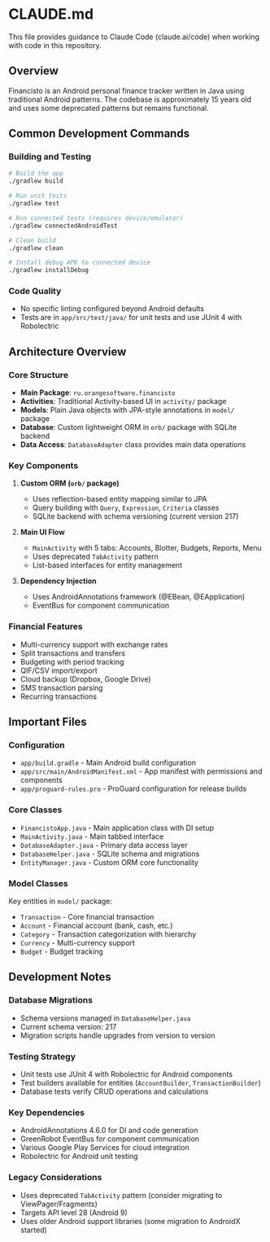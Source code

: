 # CLAUDE.md

This file provides guidance to Claude Code (claude.ai/code) when working with code in this repository.

## Overview

Financisto is an Android personal finance tracker written in Java using traditional Android patterns. The codebase is approximately 15 years old and uses some deprecated patterns but remains functional.

## Common Development Commands

### Building and Testing
```bash
# Build the app
./gradlew build

# Run unit tests
./gradlew test

# Run connected tests (requires device/emulator)
./gradlew connectedAndroidTest

# Clean build
./gradlew clean

# Install debug APK to connected device
./gradlew installDebug
```

### Code Quality
- No specific linting configured beyond Android defaults
- Tests are in `app/src/test/java/` for unit tests and use JUnit 4 with Robolectric

## Architecture Overview

### Core Structure
- **Main Package**: `ru.orangesoftware.financisto`
- **Activities**: Traditional Activity-based UI in `activity/` package
- **Models**: Plain Java objects with JPA-style annotations in `model/` package
- **Database**: Custom lightweight ORM in `orb/` package with SQLite backend
- **Data Access**: `DatabaseAdapter` class provides main data operations

### Key Components
1. **Custom ORM (`orb/` package)**
   - Uses reflection-based entity mapping similar to JPA
   - Query building with `Query`, `Expression`, `Criteria` classes
   - SQLite backend with schema versioning (current version 217)

2. **Main UI Flow**
   - `MainActivity` with 5 tabs: Accounts, Blotter, Budgets, Reports, Menu
   - Uses deprecated `TabActivity` pattern
   - List-based interfaces for entity management

3. **Dependency Injection**
   - Uses AndroidAnnotations framework (@EBean, @EApplication)
   - EventBus for component communication

### Financial Features
- Multi-currency support with exchange rates
- Split transactions and transfers
- Budgeting with period tracking
- QIF/CSV import/export
- Cloud backup (Dropbox, Google Drive)
- SMS transaction parsing
- Recurring transactions

## Important Files

### Configuration
- `app/build.gradle` - Main Android build configuration
- `app/src/main/AndroidManifest.xml` - App manifest with permissions and components
- `app/proguard-rules.pro` - ProGuard configuration for release builds

### Core Classes
- `FinancistoApp.java` - Main application class with DI setup
- `MainActivity.java` - Main tabbed interface
- `DatabaseAdapter.java` - Primary data access layer  
- `DatabaseHelper.java` - SQLite schema and migrations
- `EntityManager.java` - Custom ORM core functionality

### Model Classes
Key entities in `model/` package:
- `Transaction` - Core financial transaction
- `Account` - Financial account (bank, cash, etc.)
- `Category` - Transaction categorization with hierarchy
- `Currency` - Multi-currency support
- `Budget` - Budget tracking

## Development Notes

### Database Migrations
- Schema versions managed in `DatabaseHelper.java`
- Current schema version: 217
- Migration scripts handle upgrades from version to version

### Testing Strategy
- Unit tests use JUnit 4 with Robolectric for Android components
- Test builders available for entities (`AccountBuilder`, `TransactionBuilder`)
- Database tests verify CRUD operations and calculations

### Key Dependencies
- AndroidAnnotations 4.6.0 for DI and code generation
- GreenRobot EventBus for component communication
- Various Google Play Services for cloud integration
- Robolectric for Android unit testing

### Legacy Considerations
- Uses deprecated `TabActivity` pattern (consider migrating to ViewPager/Fragments)
- Targets API level 28 (Android 9)
- Uses older Android support libraries (some migration to AndroidX started)